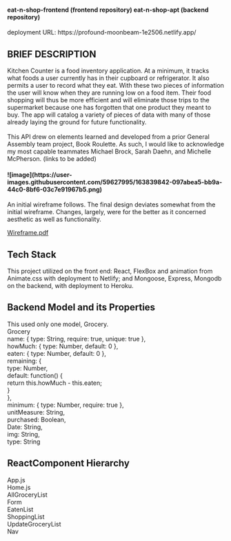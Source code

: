 <h4>eat-n-shop-frontend (frontend repository)
eat-n-shop-apt (backend repository)</h4>
deployment URL: https://profound-moonbeam-1e2506.netlify.app/
<h2>BRIEF DESCRIPTION</h2>
Kitchen Counter is a food inventory application. At a minimum, it tracks what foods a user currently has in their cupboard or refrigerator. It also permits a user to record what they eat. With these two pieces of information the user will know when they are running low on a food item. Their food shopping will thus be more efficient and will eliminate those trips to the supermarket because one has forgotten that one product they meant to buy. The app will catalog a variety of pieces of data with many of those already laying the ground for future functionality.
<br>
<br>
This API drew on elements learned and developed from a prior General Assembly team project, Book Roulette.  As such, I would like to acknowledge my most capable teammates Michael Brock, Sarah Daehn, and Michelle McPherson. (links to be added)
<h4>![image](https://user-images.githubusercontent.com/59627995/163839842-097abea5-bb9a-44c0-8bf6-03c7e91967b5.png)</h4>

An initial wireframe follows. The final design deviates somewhat from the initial wireframe. Changes, largely, were for the better as it concerned aesthetic as well as functionality.
  
[Wireframe.pdf](https://github.com/Gingaling/eat-n-shop-frontend/files/8506623/Wireframe.pdf)

<h2>Tech Stack</h2>
This project utilized on the front end:
   React, FlexBox and animation from Animate.css
   with deployment to Netlify; and
   Mongoose, Express, Mongodb on the backend,
   with deployment to Heroku.
<h2>Backend Model and its Properties</h2>
This used only one model, Grocery.<br>
  Grocery<br>
  	name: { type: String, require: true, unique: true },<br>
    howMuch: { type: Number, default: 0 },<br>
    eaten: { type: Number, default: 0 },<br>
	  remaining: {<br>
	  	type: Number,<br>
		  default: function() {<br>
			return this.howMuch - this.eaten;<br>
		  }<br>
	  },<br>
	  minimum: { type: Number, require: true },<br>
	  unitMeasure: String,<br>
	  purchased: Boolean,<br>
	  Date: String,<br>
	  img: String,<br>
	  type: String<br>
 <h2> ReactComponent Hierarchy</h2>
   App.js<br>
    Home.js<br>
      AllGroceryList<br>
      Form<br>
      EatenList<br>
      ShoppingList<br>
      UpdateGroceryList<br>
   Nav<br>
